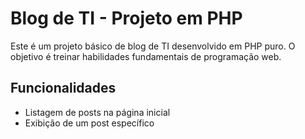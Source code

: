 
# Blog de TI - Projeto em PHP

Este é um projeto básico de blog de TI desenvolvido em PHP puro. O objetivo é treinar habilidades fundamentais de programação web.
## Funcionalidades

- Listagem de posts na página inicial
- Exibição de um post específico

